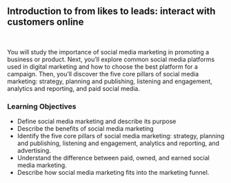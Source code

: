 ## Introduction to from likes to leads: interact with customers online

<br>

You will study the importance of social media marketing in promoting a business or product. Next, you’ll explore common social media platforms used in digital marketing and how to choose the best platform for a campaign. Then, you’ll discover the five core pillars of social media marketing: strategy, planning and publishing, listening and engagement, analytics and reporting, and paid social media.

### Learning Objectives

- Define social media marketing and describe its purpose
- Describe the benefits of social media marketing
- Identify the five core pillars of social media marketing: strategy, planning and publishing, listening and engagement, analytics and reporting, and advertising.
- Understand the difference between paid, owned, and earned social media marketing.
- Describe how social media marketing fits into the marketing funnel.
